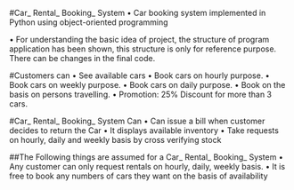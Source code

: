 
#Car_ Rental_ Booking_ System
• Car booking system implemented in Python using object-oriented programming

• For understanding the basic idea of project, the structure of program application has been shown, this structure is only for reference purpose. There can be changes in the final code.

#Customers can
• See available cars
• Book cars on hourly purpose.
• Book cars on weekly purpose.
• Book cars on daily purpose.
• Book on the basis on persons travelling.
• Promotion: 25% Discount for more than 3 cars.

#Car_ Rental_ Booking_ System Can
• Can issue a bill when customer decides to return the Car
• It displays available inventory
• Take requests on hourly, daily and weekly basis by cross verifying stock

##The Following things are assumed for a Car_ Rental_ Booking_ System
• Any customer can only request rentals on hourly, daily, weekly basis.
• It is free to book any numbers of cars they want on the basis of availability
